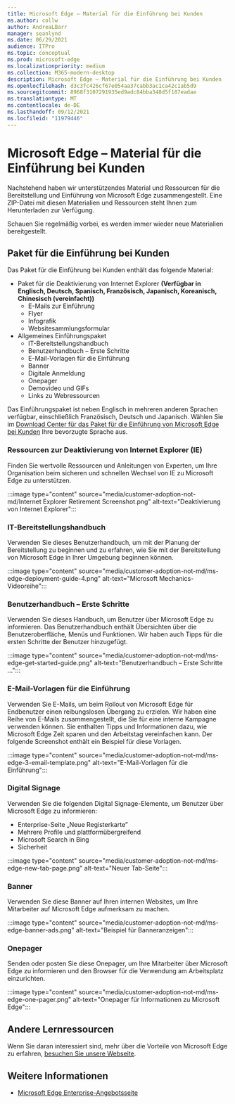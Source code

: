 ```yaml
---
title: Microsoft Edge – Material für die Einführung bei Kunden
ms.author: collw
author: AndreaLBarr
manager: seanlynd
ms.date: 06/29/2021
audience: ITPro
ms.topic: conceptual
ms.prod: microsoft-edge
ms.localizationpriority: medium
ms.collection: M365-modern-desktop
description: Microsoft Edge – Material für die Einführung bei Kunden
ms.openlocfilehash: d3c3fc426cf67e054aa37cabb3ac1ca42c1ab5d9
ms.sourcegitcommit: 8968f3107291935ed9adc84bba348d5f187eadae
ms.translationtype: MT
ms.contentlocale: de-DE
ms.lasthandoff: 09/12/2021
ms.locfileid: "11979446"
---
```

# <a name="customer-adoption-materials-for-microsoft-edge"></a>Microsoft Edge – Material für die Einführung bei Kunden

Nachstehend haben wir unterstützendes Material und Ressourcen für die Bereitstellung und Einführung von Microsoft Edge zusammengestellt. Eine ZIP-Datei mit diesen Materialien und Ressourcen steht Ihnen zum Herunterladen zur Verfügung.

Schauen Sie regelmäßig vorbei, es werden immer wieder neue Materialien bereitgestellt.

## <a name="customer-adoption-kit"></a>Paket für die Einführung bei Kunden

Das Paket für die Einführung bei Kunden enthält das folgende Material:
- Paket für die Deaktivierung von Internet Explorer **(Verfügbar in Englisch, Deutsch, Spanisch, Französisch, Japanisch, Koreanisch, Chinesisch (vereinfacht))**
    - E-Mails zur Einführung
    - Flyer
    - Infografik
    - Websitesammlungsformular
- Allgemeines Einführungspaket
    - IT-Bereitstellungshandbuch
    - Benutzerhandbuch – Erste Schritte
    - E-Mail-Vorlagen für die Einführung
    - Banner
    - Digitale Anmeldung
    - Onepager
    - Demovideo und GIFs
    - Links zu Webressourcen

Das Einführungspaket ist neben Englisch in mehreren anderen Sprachen verfügbar, einschließlich Französisch, Deutsch und Japanisch. Wählen Sie im [Download Center für das Paket für die Einführung von Microsoft Edge bei Kunden](https://www.microsoft.com/download/details.aspx?id=102119) Ihre bevorzugte Sprache aus.

### <a name="internet-explorer-ie-retirement-resources"></a>Ressourcen zur Deaktivierung von Internet Explorer (IE)

Finden Sie wertvolle Ressourcen und Anleitungen von Experten, um Ihre Organisation beim sicheren und schnellen Wechsel von IE zu Microsoft Edge zu unterstützen.

:::image type="content" source="media/customer-adoption-not-md/Internet Explorer Retirement Screenshot.png" alt-text="Deaktivierung von Internet Explorer":::

### <a name="it-deployment-guide"></a>IT-Bereitstellungshandbuch

Verwenden Sie dieses Benutzerhandbuch, um mit der Planung der Bereitstellung zu beginnen und zu erfahren, wie Sie mit der Bereitstellung von Microsoft Edge in Ihrer Umgebung beginnen können.

:::image type="content" source="media/customer-adoption-not-md/ms-edge-deployment-guide-4.png" alt-text="Microsoft Mechanics-Videoreihe":::

### <a name="how-to-get-started-user-guide"></a>Benutzerhandbuch – Erste Schritte

Verwenden Sie dieses Handbuch, um Benutzer über Microsoft Edge zu informieren. Das Benutzerhandbuch enthält Übersichten über die Benutzeroberfläche, Menüs und Funktionen. Wir haben auch Tipps für die ersten Schritte der Benutzer hinzugefügt.

:::image type="content" source="media/customer-adoption-not-md/ms-edge-get-started-guide.png" alt-text="Benutzerhandbuch – Erste Schritte ...":::

### <a name="adoption-email-templates"></a>E-Mail-Vorlagen für die Einführung

Verwenden Sie E-Mails, um beim Rollout von Microsoft Edge für Endbenutzer einen reibungslosen Übergang zu erzielen. Wir haben eine Reihe von E-Mails zusammengestellt, die Sie für eine interne Kampagne verwenden können. Sie enthalten Tipps und Informationen dazu, wie Microsoft Edge Zeit sparen und den Arbeitstag vereinfachen kann. Der folgende Screenshot enthält ein Beispiel für diese Vorlagen.

:::image type="content" source="media/customer-adoption-not-md/ms-edge-3-email-template.png" alt-text="E-Mail-Vorlagen für die Einführung":::

### <a name="digital-signage"></a>Digital Signage

Verwenden Sie die folgenden Digital Signage-Elemente, um Benutzer über Microsoft Edge zu informieren:

- Enterprise-Seite „Neue Registerkarte”
- Mehrere Profile und plattformübergreifend
- Microsoft Search in Bing
- Sicherheit

:::image type="content" source="media/customer-adoption-not-md/ms-edge-new-tab-page.png" alt-text="Neuer Tab-Seite":::

### <a name="banners"></a>Banner

Verwenden Sie diese Banner auf Ihren internen Websites, um Ihre Mitarbeiter auf Microsoft Edge aufmerksam zu machen.

:::image type="content" source="media/customer-adoption-not-md/ms-edge-banner-ads.png" alt-text="Beispiel für Banneranzeigen":::

### <a name="one-pagers"></a>Onepager

Senden oder posten Sie diese Onepager, um Ihre Mitarbeiter über Microsoft Edge zu informieren und den Browser für die Verwendung am Arbeitsplatz einzurichten.

:::image type="content" source="media/customer-adoption-not-md/ms-edge-one-pager.png" alt-text="Onepager für Informationen zu Microsoft Edge":::

## <a name="other-learning-resources"></a>Andere Lernressourcen

Wenn Sie daran interessiert sind, mehr über die Vorteile von Microsoft Edge zu erfahren, [besuchen Sie unsere Webseite](https://www.microsoft.com/edge/business).

## <a name="see-also"></a>Weitere Informationen

- [Microsoft Edge Enterprise-Angebotsseite](https://aka.ms/EdgeEnterprise)
